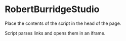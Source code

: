 RobertBurridgeStudio
====================

Place the contents of the script in the head of the page.

Script parses links and opens them in an iframe.
